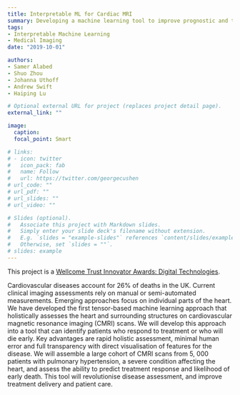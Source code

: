 ```yaml
---
title: Interpretable ML for Cardiac MRI
summary: Developing a machine learning tool to improve prognostic and treatment response assessment on cardiac MRI data 
tags:
- Interpretable Machine Learning
- Medical Imaging
date: "2019-10-01"

authors:
- Samer Alabed
- Shuo Zhou
- Johanna Uthoff
- Andrew Swift
- Haiping Lu

# Optional external URL for project (replaces project detail page).
external_link: ""

image:
  caption: 
  focal_point: Smart

# links:
# - icon: twitter
#   icon_pack: fab
#   name: Follow
#   url: https://twitter.com/georgecushen
# url_code: ""
# url_pdf: ""
# url_slides: ""
# url_video: ""

# Slides (optional).
#   Associate this project with Markdown slides.
#   Simply enter your slide deck's filename without extension.
#   E.g. `slides = "example-slides"` references `content/slides/example-slides.md`.
#   Otherwise, set `slides = ""`.
# slides: example
---
```


This project is a [Wellcome Trust Innovator Awards: Digital Technologies](https://grantnav.threesixtygiving.org/grant/360G-Wellcome-215799_Z_19_Z).

Cardiovascular diseases account for 26% of deaths in the UK. Current clinical imaging assessments rely on manual or semi-automated measurements. Emerging approaches focus on individual parts of the heart. We have developed the first tensor-based machine learning approach that holistically assesses the heart and surrounding structures on cardiovascular magnetic resonance imaging (CMRI) scans. We will develop this approach into a tool that can identify patients who respond to treatment or who will die early. Key advantages are rapid holistic assessment, minimal human error and full transparency with direct visualisation of features for the disease. We will assemble a large cohort of CMRI scans from 5, 000 patients with pulmonary hypertension, a severe condition affecting the heart, and assess the ability to predict treatment response and likelihood of early death. This tool will revolutionise disease assessment, and improve treatment delivery and patient care.
